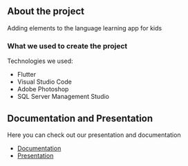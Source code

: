 ## About the project 

Adding elements to the language learning app for kids

### What we used to create the project

Technologies we used:

* Flutter
* Visual Studio Code
* Adobe Photoshop
* SQL Server Management Studio

## Documentation and Presentation 

Here you can check out our presentation and documentation

* [Documentation](https://codingburgas-my.sharepoint.com/:w:/g/personal/mdukrainska20_codingburgas_bg/ERrmOXI43TxDk-hLhDguxLgB6ppdPAwYY1ZRCCvPHN6kQw?e=9LSn7J)
* [Presentation](https://codingburgas-my.sharepoint.com/:p:/g/personal/mdukrainska20_codingburgas_bg/EZ6O2fBzWndApPs31xnwNisBxA823OG7PmVSbTgeW2NGrg?e=SUYpcE)

